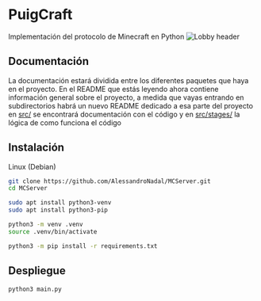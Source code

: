 # PuigCraft

Implementación del protocolo de Minecraft en Python
![Lobby header](https://www.cubecraft.net/attachments/minecraft-screenshot-2020-07-28-17-26-41-71-png.172335/)

## Documentación

La documentación estará dividida entre los diferentes paquetes que haya en el proyecto.
En el README que estás leyendo ahora contiene información general sobre el proyecto,
a medida que vayas entrando en subdirectorios habrá un nuevo README dedicado a esa parte del proyecto
en [src/](https://github.com/AlessandroNadal/MCServer/tree/main/src) se encontrará documentación con el código
y en [src/stages/](https://github.com/AlessandroNadal/MCServer/tree/main/src/stages) la lógica de como funciona el
código

## Instalación

Linux (Debian)

```bash
git clone https://github.com/AlessandroNadal/MCServer.git
cd MCServer

sudo apt install python3-venv
sudo apt install python3-pip

python3 -m venv .venv
source .venv/bin/activate

python3 -m pip install -r requirements.txt
```

## Despliegue

```bash
python3 main.py
```
